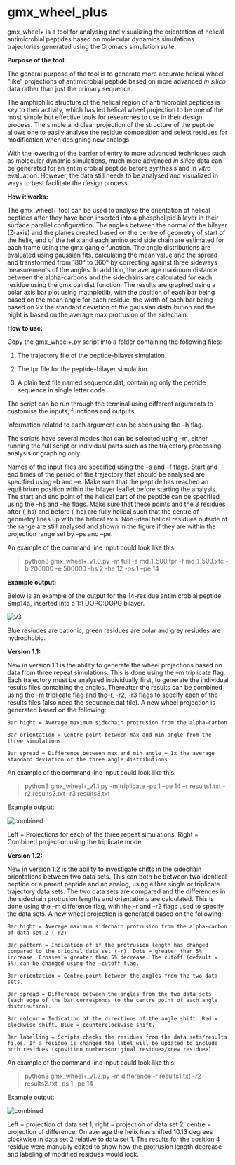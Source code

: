 # gmx_wheel_plus
gmx_wheel+ is a tool for analysing and visualizing the orientation of helical antimicrobial peptides based on molecular dynamics simulations trajectories generated using the Gromacs simulation suite. 


**Purpose of the tool:**

The general purpose of the tool is to generate more accurate helical wheel "like" projections of antimicrobial peptide based on more advanced _in silico_ data rather than just the primary sequence. 

  

The amphiphilic structure of the helical region of antimicrobial peptides is key to their activity, which has led helical wheel projection to be one of the most simple but effective tools for researches to use in their design process. 
The simple and clear projection of the structure of the peptide allows one to easily analyse the residue composition and select residues for modification when designing new analogs. 

 
With the lowering of the barrier of entry to more advanced techniques such as molecular dynamic simulations, much more advanced _in silico_ data can be generated for an antimicrobial peptide before synthesis and _in vitro_ evaluation. 
However, the data still needs to be analysed and visualized in ways to best facilitate the design process. 




**How it works:**

The gmx_wheel+ tool can be used to analyse the orientation of helical peptides after they have been inserted into a phospholipid bilayer in their surface parallel configuration. The angles between the normal of the bilayer (Z-axis) and the planes created based on the centre of geometry of start of the helix, end of the helix and each amino acid side chain are estimated for each frame using the gmx gangle function. The angle distributions are evaluated using gaussian fits, calculating the mean value and the spread and transformed from 180° to 360° by correcting against three sideways measurements of the angles. In addition, the average maximum distance between the alpha-carbons and the sidechains are calculated for each residue using the gmx pairdist function. The results are graphed using a polar axis bar plot using mathplotlib, with the position of each bar being based on the mean angle for each residue, the width of each bar being based on 2x the standard deviation of the gaussian distrubution and the hight is based on the average max protrusion of the sidechain.   



**How to use:**

Copy the gmx_wheel+.py script into a folder containing the following files: 

1) The trajectory file of the peptide-bilayer simulation.  

2) The tpr file for the peptide-bilayer simulation. 

3) A plain text file named sequence.dat, containing only the peptide sequence in single letter code. 

The script can be run through the terminal using different arguments to customise the inputs, functions and outputs. 

Information related to each argument can be seen using the –h flag. 

The scripts have several modes that can be selected using –m, either running the full script or individual parts such as the trajectory processing, analysis or graphing only. 

Names of the input files are specified using the –s and –f flags. Start and end times of the period of the trajectory that should be analysed are specified using –b and –e. Make sure that the peptide has reached an equilibrium position within the bilayer leaflet before starting the analysis. The start and end point of the helical part of the peptide can be specified using the –hs and –he flags. Make sure that these points and the 3 residues after (-hs) and before (-he) are fully helical such that the centre of geometry lines up with the helical axis. Non-ideal helical residues outside of the range are still analysed and shown in the figure if they are within the projection range set by –ps and –pe.  

 

An example of the command line input could look like this: 

>python3 gmx_wheel+_v1.0.py -m full -s md_1_500.tpr -f md_1_500.xtc -b 200000 -e 500000 -hs 2 -he 12 -ps 1 –pe 14  



**Example output:**

Below is an example of the output for the 14-residue antimicrobial peptide Smp14a, inserted into a 1:1 DOPC:DOPG bilayer. 



![v3](https://user-images.githubusercontent.com/127429845/224114917-bd2ec12e-78a7-4f62-8d28-ad74ed80cc9e.png)

Blue resiudes are cationic, green residues are polar and grey resiudes are hydrophobic.



**Version 1.1:**

New in version 1.1 is the ability to generate the wheel projections based on data from three repeat simulations. This is done using the –m triplicate flag. Each trajectory must be analysed individually first, to generate the individual results files containing the angles. Thereafter the results can be combined using the –m triplicate flag and the–r, -r2, -r3 flags to specify each of the results files (also need the sequence.dat file). A new wheel projection is generated based on the following: 

    Bar hight = Average maximum sidechain protrusion from the alpha-carbon 

    Bar orientation = Centre point between max and min angle from the three simulations 

    Bar spread = Difference between max and min angle + 1x the average standard deviation of the three angle distributions  

An example of the command line input could look like this: 

>python3 gmx_wheel+_v1.1.py -m triplicate  -ps 1 –pe 14 –r results1.txt -r2 results2.txt -r3 results3.txt 

Example output:


![combined](https://user-images.githubusercontent.com/127429845/226190107-a0b4c544-ef99-4be2-8af1-4187bd422f84.png)

Left = Projections for each of the three repeat simulations. Right = Combined projection using the triplicate mode. 


**Version 1.2:**

New in version 1.2 is the ability to investigate shifts in the sidechain orientations between two data sets. This can both be between two identical peptide or a parent peptide and an analog, using either single or triplicate trajectory data sets. The two data sets are compared and the differences in the sidechain protrusion lengths and orientations are calculated. This is done using the –m difference flag, with the –r and –r2 flags used to specify the data sets. A new wheel projection is generated based on the following: 

    Bar hight = Average maximum sidechain protrusion from the alpha-carbon of data set 2 (-r2) 

    Bar pattern = Indication of if the protrusion length has changed compared to the original data set (-r). Dots = greater than 5% increase. Crosses = greater than 5% decrease. The cutoff (default = 5%) can be changed using the –cutoff flag. 

    Bar orientation = Centre point between the angles from the two data sets. 

    Bar spread = Difference between the angles from the two data sets (each edge of the bar corresponds to the centre point of each angle distribution).  

    Bar colour = Indication of the directions of the angle shift. Red = clockwise shift, Blue = counterclockwise shift. 

    Bar labelling = Scripts checks the residues from the data sets/results files. If a residue is changed the label will be updated to include both residues (<position number><original residue>/<new residue>).  

 

An example of the command line input could look like this: 

>python3 gmx_wheel+_v1.2.py -m difference -r results1.txt -r2 results2.txt -ps 1 -pe 14 

 

Example output: 


![combined](https://user-images.githubusercontent.com/127429845/226317241-06653b1f-b9e5-483e-a9a5-0a52c4a63f7d.png)


Left = projection of data set 1, right = projection of data set 2, centre = projection of difference. On average the helix has shifted 10.13 degrees clockwise in 
data set 2 relative to data set 1.
The results for the position 4 residue were manually edited to show how the protrusion length decrease and labeling of modified residues would look.

